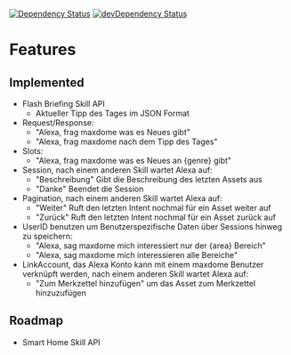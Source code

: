 [![Dependency Status](https://david-dm.org/dragonprojects/dalexa-maxdome.svg)](https://david-dm.org/dragonprojects/dalexa-maxdome)
[![devDependency Status](https://david-dm.org/dragonprojects/dalexa-maxdome/dev-status.svg)](https://david-dm.org/dragonprojects/dalexa-maxdome?type=dev)

# Features

## Implemented

* Flash Briefing Skill API
  * Aktueller Tipp des Tages im JSON Format
* Request/Response: 
  * "Alexa, frag maxdome was es Neues gibt"
  * "Alexa, frag maxdome nach dem Tipp des Tages"
* Slots: 
  * "Alexa, frag maxdome was es Neues an {genre} gibt"
* Session, nach einem anderen Skill wartet Alexa auf:
  * "Beschreibung" Gibt die Beschreibung des letzten Assets aus
  * "Danke" Beendet die Session
* Pagination, nach einem anderen Skill wartet Alexa auf:
  * "Weiter" Ruft den letzten Intent nochmal für ein Asset weiter auf
  * "Zurück" Ruft den letzten Intent nochmal für ein Asset zurück auf
* UserID benutzen um Benutzerspezifische Daten über Sessions hinweg zu speichern:
  * "Alexa, sag maxdome mich interessiert nur der {area} Bereich"
  * "Alexa, sag maxdome mich interessieren alle Bereiche"
* LinkAccount, das Alexa Konto kann mit einem maxdome Benutzer verknüpft werden, nach einem anderen Skill wartet Alexa auf:
  * "Zum Merkzettel hinzufügen" um das Asset zum Merkzettel hinzuzufügen

## Roadmap

* Smart Home Skill API

